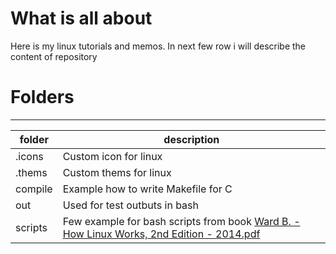 # What is all about

Here is my linux tutorials and memos. In next few row i will describe the content of repository

# Folders

---
|folder|description|
|------|---------------------|
|.icons|Custom icon for linux|
|.thems|Custom thems for linux|
|compile|Example how to write Makefile for C|
|out|Used for test outbuts in bash|
|scripts|Few example for bash scripts from book [Ward B. - How Linux Works, 2nd Edition - 2014.pdf](https://github.com/sbch01/LinuxLearn/blob/master/Ward%20B.%20-%20How%20Linux%20Works%2C%202nd%20Edition%20-%202014.pdf)
